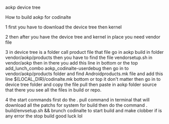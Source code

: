 aokp device tree

How to build aokp for codinalte 

1 first you have to download the device tree then kernel 


 
2 then after you have the device tree and kernel in place you need vendor file
 



3 in device tree is a folder call product file that file go in aokp build in folder vendor/aokp/products then you have to find the file vendorsetup.sh in vendor/aokp then in there you add this line in bottom or the top add_lunch_combo aokp_codinalte-userdebug then go in to vendor/aokp/products folder and find Androidproducts.mk file and add this line $(LOCAL_DIR)/codinalte.mk bottom or top it don't matter then go in to device tree folder and copy the file pull then paste in aokp folder source that there you see all the files in build or repo.



4 the start commands first do the . pull command in terminal that will download all the patchs for system for build then do the command . build/envsetup.sh && brunch codinalte to start build and make clobber if is any error the stop build good luck lol
